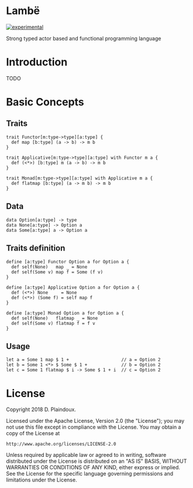 # Lambë 

[![experimental](http://badges.github.io/stability-badges/dist/experimental.svg)](http://github.com/badges/stability-badges)

Strong typed actor based and functional programming language

# Introduction

TODO

# Basic Concepts

## Traits

``` 
trait Functor[m:type->type][a:type] {
  def map [b:type] (a -> b) -> m b
}

trait Applicative[m:type->type][a:type] with Functor m a {
  def (<*>) [b:type] m (a -> b) -> m b
}

trait Monad[m:type->type][a:type] with Applicative m a {
  def flatmap [b:type] (a -> m b) -> m b
}
```

## Data

```
data Option[a:type] -> type
data None[a:type] -> Option a
data Some[a:type] a -> Option a
```

## Traits definition

```
define [a:type] Functor Option a for Option a {
  def self(None)   map _ = None
  def self(Some v) map f = Some (f v)
}

define [a:type] Applicative Option a for Option a {
  def (<*>) None     = None
  def (<*>) (Some f) = self map f
}

define [a:type] Monad Option a for Option a {
  def self(None)   flatmap _ = None
  def self(Some v) flatmap f = f v
}
```

## Usage

```
let a = Some 1 map $ 1 +                    // a = Option 2
let b = Some 1 <*> $ Some $ 1 +             // b = Option 2
let c = Some 1 flatmap $ i -> Some $ 1 + i  // c = Option 2
```

# License

Copyright 2018 D. Plaindoux.

Licensed under the Apache License, Version 2.0 (the "License");
you may not use this file except in compliance with the License.
You may obtain a copy of the License at

    http://www.apache.org/licenses/LICENSE-2.0

Unless required by applicable law or agreed to in writing, software
distributed under the License is distributed on an "AS IS" BASIS,
WITHOUT WARRANTIES OR CONDITIONS OF ANY KIND, either express or implied.
See the License for the specific language governing permissions and
limitations under the License.
